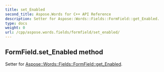 ```yaml
---
title: set_Enabled
second_title: Aspose.Words for C++ API Reference
description: Setter for Aspose::Words::Fields::FormField::get_Enabled. 
type: docs
weight: 0
url: /cpp/aspose.words.fields/formfield/set_enabled/
---
```

## FormField.set_Enabled method


Setter for [Aspose::Words::Fields::FormField::get_Enabled](./get_enabled/).

